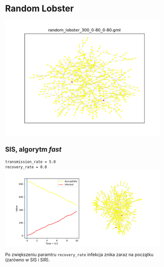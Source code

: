 # Random Lobster
![random_lobster_300_0-80_0-80](random_lobster_300_0-80_0-80.png)

## SIS, algorytm _fast_
`transmission_rate = 5.0`  
`recovery_rate = 0.0`  
![sis_fast_5-0_0-0](sis_fast_5-0_0-0.gif)

Po zwiększeniu paramtru `recovery_rate` infekcja znika zaraz na początku (zarówno w SIS i SIR).
